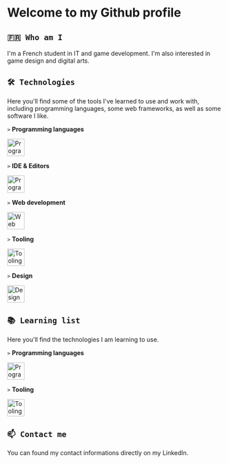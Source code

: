 # Welcome to my Github profile

## `🇫🇷 Who am I`

I'm a French student in IT and game development. I'm also interested in game design and digital arts.

## `🛠️ Technologies`

Here you'll find some of the tools I've learned to use and work with, including programming languages, some web frameworks, as well as some software I like.

`>` **Programming languages**

<img src="https://skillicons.dev/icons?i=bash,java,python,cpp,cs,html,css,js,sqlite" alt="Programming languages" height="40"/>

`>` **IDE & Editors**

<img src="https://skillicons.dev/icons?i=idea,webstorm,pycharm,rider,androidstudio,eclipse,vscodium,vscode,visualstudio" alt="Programming languages" height="40"/>

`>` **Web development**

<img src="https://skillicons.dev/icons?i=threejs,vite,vue,tailwind,bootstrap" alt="Web technologies" height="40"/>

`>` **Tooling**

<img src="https://skillicons.dev/icons?i=linux,debian,raspberrypi,md,npm,tauri,unreal,github,git,docker,dotnet,linkedin" alt="Tooling" height="40"/>

`>` **Design**

<img src="https://skillicons.dev/icons?i=blender,ps,ae,pr,figma" alt="Design" height="40"/>

## `📚 Learning list`

Here you'll find the technologies I am learning to use.

`>` **Programming languages**

<img src="https://skillicons.dev/icons?i=rust" alt="Programming languages" height="40"/>

`>` **Tooling**

<img src="https://skillicons.dev/icons?i=godot,unity" alt="Tooling" height="40"/>

## `📫 Contact me`

You can found my contact informations directly on my LinkedIn.
